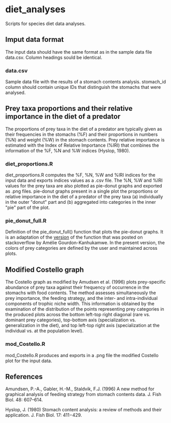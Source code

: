 # diet_analyses

Scripts for species diet data analyses.

## Imput data format

The input data should have the same format as in the sample data file data.csv. Column headings sould be identical.

### data.csv

Sample data file with the results of a stomach contents analysis. stomach_id column should contain unique IDs that distinguish the stomachs that were analysed.

## Prey taxa proportions and their relative importance in the diet of a predator

The proportions of prey taxa in the diet of a predator are typically given as their frequencies in the stomachs (%F) and their proportions in numbers (%N) and weight (%W) in the stomach contents. Prey relative importance is estimated with the Index of Relative Importance (%IRI) that combines the information of the %F, %N and %W indices (Hyslop, 1980).

### diet_proportions.R

diet_proportions.R computes the %F, %N, %W and %IRI indices for the input data and exports indices values as a .csv file. The %N, %W and %IRI values for the prey taxa are also plotted as pie-donut graphs and exported as .png files. pie-donut graphs present in a single plot the proportions or relative importance in the diet of a predator of the prey taxa (a) individually in the outer "donut" part and (b) aggregated into categories in the inner "pie" part of the plot.

### pie_donut_full.R

Definition of the pie_donut_full() function that plots the pie-donut graphs. It is an adaptation of the [version](https://stackoverflow.com/questions/68095243/piedonut-how-to-change-color-of-pie-and-donut) of the function that was posted on stackoverflow by Amélie Gourdon-Kanhukamwe. In the present version, the colors of prey categories are defined by the user and maintained across plots.

## Modified Costello graph

The Costello graph as modified by Amudsen et al. (1996) plots prey-specific abundance of prey taxa against their frequency of occurrence in the stomachs with food contents. The method assesses simultaneously the prey importance, the feeding strategy, and the inter- and intra-individual components of trophic niche width. This information is obtained by the examination of the distribution of the points representing prey categories in the produced plots across the bottom left-top right diagonal (rare vs. dominant prey categories), top-bottom axis (specialization vs. generalization in the diet), and top left-top right axis (specialization at the individual vs. at the population level).

### mod_Costello.R

mod_Costello.R produces and exports in a .png file the modified Costello plot for the input data.

## References

Amundsen, P.-A., Gabler, H.-M., Staldvik, F.J. (1996) A new method for graphical analysis of feeding strategy from stomach contents data. J. Fish Biol. 48: 607–614.

Hyslop, J. (1980) Stomach content analysis: a review of methods and their application. J. Fish Biol. 17: 411−429.




